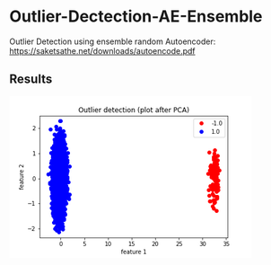 # Outlier-Dectection-AE-Ensemble
Outlier Detection using ensemble random Autoencoder: https://saketsathe.net/downloads/autoencode.pdf


## Results

![plot](outlier_detection_example.png)
